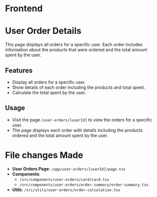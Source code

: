 # Frontend

# User Order Details

This page displays all orders for a specific user. Each order includes information about the products that were ordered and the total amount spent by the user.

## Features

- Display all orders for a specific user.
- Show details of each order including the products and total spent.
- Calculate the total spent by the user.

## Usage

- Visit the page `/user-orders/[userId]` to view the orders for a specific user.
- The page displays each order with details including the products ordered and the total amount spent by the user.

# File changes Made

- **User Orders Page**: `/app/user-orders/[userId]/page.tsx`
- **Components**:
  - `/src/components/user-orders/card/card.tsx`
  - `/src/components/user-orders/order-summary/order-summary.tsx`
- **Utils**: `/src/utils/user-orders/order-calculation.tsx`
